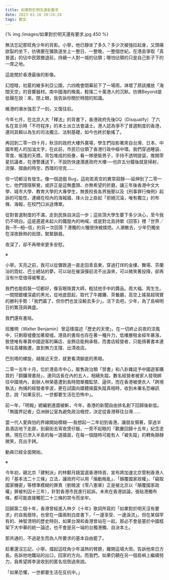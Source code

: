 ```yaml
---
title: 如果對於明天還有要求
date: 2023-01-16 20:24:24
tags: 散文
---
```


{% img /images/如果對於明天還有要求.jpg 450 %}

無法忘記那旺角少年的背影。小寧，他已靜坐了多久？多少次被強拉起身，又頭痛欲裂的坐下，彷彿要在彌敦道坐上一整日、一整晚，一整個世紀。在港島爭取「真普選」的佔中民眾撤退前，持續一人對一城的佔領；哪怕佔領的只是自己影子下的一席之地。

這是關於香港最後的影像。

幻燈暗，初夏的維多利亞公園，六四晚會閉幕前下了一場雨，淋壞了原該播放「海闊天空」的音響器材。南中國海的晚風，輕搖二十萬港人的沉默。彷彿Beyond是低聲在說：來。閉上眼，我告訴你關於時間的知識。

維港的潮水強忍了一刻，又復往前。

今年七月，在北京人大「釋法」的背書下，香港政府先後DQ（Disqualify）了六名在宣示時「不符程序」的本土派立法會議士。港人認為爭不了普選制度的香港，連同其賴以為生的司法獨立、法制基礎，如今也終於動搖了。

再回到二零一四十月，秋涼的政府大樓外廣場，學生們投影著來自台灣、日本、中國年輕人的加油文字，在此前，市民已佔領了香港行政中樞中環。我們穿過睡袋、零食、帳篷的天橋，背包堆成的街壘，看一隊便裝男子，手持不透明提袋，推開零星抗議者，在港警護送下，不設防快速潛進政府大樓──也許五分鐘後就是掃射，流彈、摺曲的時空、西環的坦克……

但一切都沒有發生。像一個遊戲 Bug，這宛若真空的異常寂靜──延伸到了二零一七，他們隱隱察覺，或許正是這無盡頭、亦無希望的折磨，讓三年後香港中文大學、城市大學、教育大學的大專學生，無畏校長各界施壓以及《刑事罪行條例》起訴的可能性，連續在校內的海報牆、烽火台上掛起「拒絕沉淪，唯有獨立」的布條、海報，在校門口派送傳單。

從對普選制度的不滿，走到民族自決這一步；這些頂大學生要下多少決心，至今我仍不明白。這是遲遲未起火的鐵屋內的吶喊，或是對北島詩歌《回答》裡「世界／我─不─相─信」的另一次回答？港獨的火種很快被撲熄。人潮散去，少年仍獨坐在深夜餘熱的街頭，緊緊鎖眉。

夜深了，卻不再帶來更多安慰。

※

小寧。天亮之前，我可以從彌敦道一直走回青島東，穿過打烊的金樓、舞場、芬蘭浴的霓虹、巴士總站的夢。可以站在催淚彈前流不出淚來，可以微笑著投降，卻再沒有什麼值得被奪走。

我們也能假裝一切都好，像盲眼珠寶大師，輕拭他手中的贗品。周大福、周生生。一間間銀樓深處的黑光，從地底竄起，取代了牛雜攤、茶餐廳，高空上搖晃超現實的勝利手勢：「我們贏了，但你們也並沒輸去多少」。活下去吧，少年，為了島嶼明日的繁茂與興盛。

我們還有書局。

班雅明（Walter Benjamin）曾這樣描述「歷史的天使」，在一切終止前夜的涼風中，只剩廢墟疊加著廢墟。港島的書局也存在著一種升力，低樓層租金經年暴漲，致使唯有專賣中國遊客的藥店、金飾店能夠承租，而書店經營者，只能揹著書本連年往高樓搬遷，直到無力支撐、出清收店。

巴別塔的螺旋，越接近天空，就更看清腳底的黑暗。

二零一五年十月，位於港島市中心，販售政治類「禁書」和八卦雜誌予中國遊客購買的「銅鑼灣書局」，連同店長在內的五人，相續失蹤。數名經營者被家人發現綁往中國境內，創辦人林榮基遭到長時間單獨監禁、逼供，而在香港被便衣人「跨境執法」拘捕的經營者李波，更在試圖向媒體揭露失蹤真相時，收到未署名恐嚇訊息，說「如果反抗，一世都要生活在恐怖中」。

前一年，「明報」總編劉進圖被斬，今年，香港的新聞自由排名創下回歸後新低。「無國界記者」亞洲辦公室為避免政治檢控，決定從香港移往台灣……

當一代人愛與怕的界線開始模糊──我想起一二年初到香港，讓朋友領著，穿過半島酒店地下走廊，到廟街去宵夜煲仔飯，一旁不起眼的「歡慶回歸十五年」紀念塗鴉，現在已滲入半島的每一道牆面，在每一個隨時可能有人「被失蹤」的轉角靜靜微笑，亮出手銬。

動員已經全面開始。

※

今年初，親北京「建制派」的林鄭月娥當選香港特首，宣布將加速北京管制香港人的「基本法二十三條」立法，讓政府可以用「煽動叛亂」、「顛覆國家政權」、「竊取國家機密」等標準模糊的罪責（劉曉波《零八憲章》正是被北京以「顛覆國家政權」罪被判囚十三年），針對香港市民進行起訴。未來在香港談論，張貼港獨布條，都可能直接觸犯二十三條的禁令而坐牢。

回歸第二個十年，香港曾經進入林夕《十年》歌詞所寫的「如果對於明天沒有要求」的自我廢除，也曾在一國兩制白皮書下，「一邊享受、一邊淚流」。但在某個罕有的、神智清明的歷史時刻，如果台灣和香港曾站在一起，那必不會是基於中國框架下大中華的統一論述，也不會是另一端的台獨港獨、自決本土。

那共通的，不過是生而為人所要求的基本自由罷了。

趁著還沒忘記，小寧。撐起這旺角少年溫熱的臂膀，離開這場大雨，告訴他來日方長。告訴他地鐵站的出口，回家的方向。而我們，如果仍願在另一個島嶼上繼續努力，我希望將李波收到的匿名信倒過來說。

「如果恐懼，一世都要生活在反抗中。」

